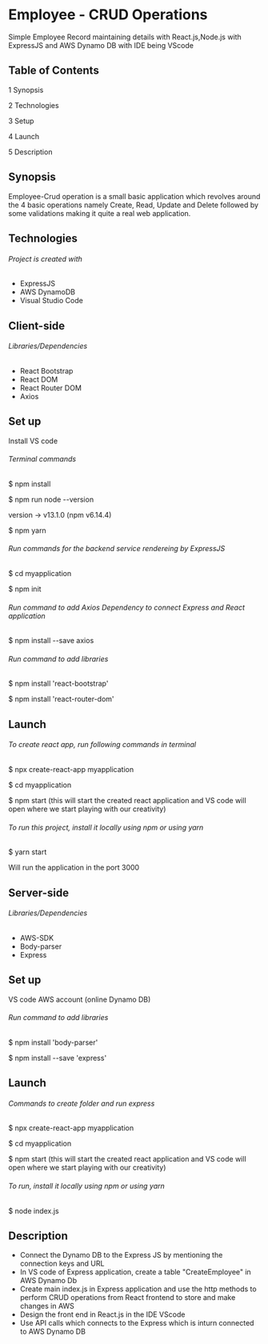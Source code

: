 # Employee - CRUD Operations

Simple Employee Record maintaining details with React.js,Node.js with ExpressJS and AWS Dynamo DB with IDE being VScode

## Table of Contents

1 Synopsis

2 Technologies

3 Setup

4 Launch

5 Description


## Synopsis

Employee-Crud operation is a small basic application which revolves around the 4 basic operations namely Create, Read, Update and Delete followed by some validations making it quite a real web application.

## Technologies
###### Project is created with

* ExpressJS
* AWS DynamoDB
* Visual Studio Code

## Client-side 
###### Libraries/Dependencies

* React Bootstrap
* React DOM
* React Router DOM
* Axios

## Set up

Install VS code

###### Terminal commands

$ npm install

$ npm run node --version

version -> v13.1.0 (npm v6.14.4)

$ npm yarn

###### Run commands for the backend service rendereing by ExpressJS

$ cd myapplication

$ npm init

###### Run command to add Axios Dependency to connect Express and React application

$ npm install --save axios

###### Run command to add libraries 

$ npm install 'react-bootstrap'

$ npm install 'react-router-dom'


## Launch
###### To create react app, run following commands in terminal

$ npx create-react-app myapplication

$ cd myapplication

$ npm start (this will start the created react application and VS code will open where we start playing with our creativity)

###### To run this project, install it locally using npm or using yarn

$ yarn start

Will run the application in the port 3000

## Server-side

###### Libraries/Dependencies

* AWS-SDK
* Body-parser
* Express

## Set up

VS code
AWS account (online Dynamo DB)

###### Run command to add libraries 

$ npm install 'body-parser'

$ npm install --save 'express'


## Launch
###### Commands to create folder and run express

$ npx create-react-app myapplication

$ cd myapplication

$ npm start (this will start the created react application and VS code will open where we start playing with our creativity)

###### To run, install it locally using npm or using yarn

$ node index.js

## Description

* Connect the Dynamo DB to the Express JS by mentioning the connection keys and URL
* In VS code of Express application, create a table "CreateEmployee" in AWS Dynamo Db
* Create main index.js in Express application and use the http methods to perform CRUD operations from React frontend to store and make changes in AWS
* Design the front end in React.js in the IDE VScode
* Use API calls which connects to the Express which is inturn connected to AWS Dynamo DB
